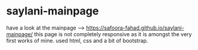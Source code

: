 # saylani-mainpage
have a look at the mainpage -->  https://safoora-fahad.github.io/saylani-mainpage/
this page is not completely responsive as it is amongst the very first works of mine. used html, css and a bit of bootstrap.
